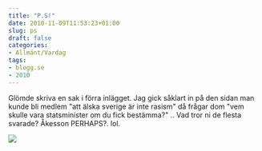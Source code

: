 ```yaml
---
title: "P.S!"
date: 2010-11-09T11:53:23+01:00
slug: ps
draft: false
categories:
- Allmänt/Vardag
tags:
- blogg.se
- 2010
---
```

Glömde skriva en sak i förra inlägget. Jag gick såklart in på den sidan man kunde bli medlem "att älska sverige är inte rasism" då frågar dom "vem skulle vara statsminister om du fick bestämma?" .. Vad tror ni de flesta svarade? Åkesson PERHAPS?. lol.  
  
![](/assets/images/blogg.se/sd-press-jimmie_akesson_100701_116307027.jpg)